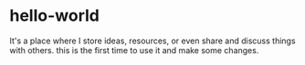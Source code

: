# hello-world
It's a place where I store ideas, resources, or even share and discuss things with others.
this is the first time to use it and make some changes.
